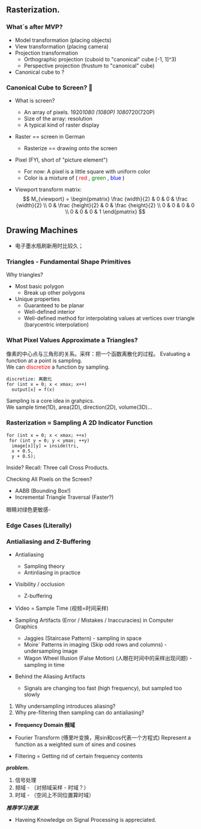 ## Rasterization.

### What`s after MVP?
- Model transformation (placing objects)
- View transformation (placing camera)
- Projection transformation
  - Orthographic projection (cuboid to "canonical" cube [-1, 1]^3)
  - Perspective projection (frustum to "canonical" cube)
- Canonical cube to ?

### Canonical Cube to Screen? 📝
- What is screen?
  - An array of pixels. 1920*1080 (1080P) 1080*720(720P)
  - Size of the array: resolution
  - A typical kind of raster display
- Raster == screen in German
  - Rasterize == drawing onto the screen
- Pixel (FYI, short of "picture element")
  - For now: A pixel is a little square with uniform color
  - Color is a mixture of ( <font color='red'> red </font>, <font color='green'> green </font>, <font color='blue'> blue </font>) 

- Viewport transform matrix:
$$
M_{viewport} = 
\begin{pmatrix} 
\frac {width}{2} & 0 & 0 & \frac {width}{2} \\ 
0 & \frac {height}{2} & 0 & \frac {height}{2} \\
0 & 0 & 0 & 0 \\
0 & 0 & 0 & 1
\end{pmatrix}
$$

## Drawing Machines
- 电子墨水瓶刷新用时比较久；


### Triangles - Fundamental Shape Primitives
Why triangles?
- Most basic polygon
  - Break up other polygons
- Unique properties
  - Guaranteed to be planar
  - Well-defined interior
  - Well-defined method for interpolating values at vertices over triangle (barycentric interpolation)


### What Pixel Values Approximate a Triangles?
像素的中心点与三角形的关系。采样：把一个函数离散化的过程。
Evaluating a function at a point is sampling.  
We can <font color='red'> discretize </font> a function by sampling.
```
discretize: 离散化
for (int x = 0; x < xmax; x++)
  output[x] = f(x)
```
Sampling is a core idea in grahpics.  
We sample time(1D), area(2D), direction(2D), volume(3D)...

### Rasterization = Sampling A 2D Indicator Function
```
for (int x = 0; x < xmax; ++x) 
 for (int y = 0; y < ymax; ++y) 
  image[x][y] = inside(tri, 
  x + 0.5, 
  y + 0.5); 
```
Inside? Recall: Three call Cross Products.


Checking All Pixels on the Screen?
- AABB (Bounding Box!)
- Incremental Triangle Traversal (Faster?)

眼睛对绿色更敏感-

### Edge Cases (Literally)

### Antialiasing and Z-Buffering

- Antialiasing
  - Sampling theory
  - Antinliasing in practice
- Visibility / occlusion
  - Z-buffering
- Video = Sample Time (视频=时间采样)
- Sampling Artifacts (Error / Mistakes / Inaccuracies) in Computer Graphics
  - Jaggies (Staircase Pattern) - sampling in space
  - Moire` Patterns in imaging (Skip odd rows and columns) - undersampling image
  - Wagon Wheel Illusion (False Motion) (人眼在时间中的采样出现问题) - sampling in time

- Behind the Aliasing Artifacts
  - Signals are changing too fast (high frequency), but sampled too slowly

1. Why undersampling introduces aliasing?
2. Why pre-filtering then sampling can do antialiasing?

- **Frequency Domain 频域**
- Fourier Transform (傅里叶变换，用sin和cos代表一个方程式)
Represent a function as a weighted sum of sines and cosines

- Filtering = Getting rid of certain frequency contents

***problem.***
1. 信号处理
2. 频域 - （对频域采样 - 时域？）
3. 时域 - （空间上不同位置算时域）

***推荐学习资源.***
- Haveing Knowledge on Signal Processing is appreciated.
